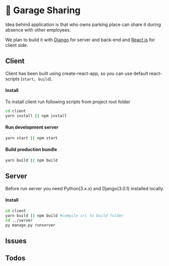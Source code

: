 # :car: Garage Sharing
Idea behind application is that who owns parking place can share it during absence with other employees.

We plan to build it with [Django](https://www.djangoproject.com/) for server and back-end and [React.js](https://reactjs.org/) for client side.

## Client

Client has been built using create-react-app, so you can use default react-scripts (`start, build`).

#### Install

To install client run following scripts from project root folder
```sh
cd client
yarn install || npm install
```
#### Run development server

```sh
yarn start || npm start
```
#### Build production bundle

```sh
yarn build || npm build
```
## Server

Before run server you need Python(3.x.x) and Django(3.0.1) installed locally.

#### Install

```sh
cd client
yarn build || npm build #compile src to build folder
cd ../server
py manage.py runserver
```
## Issues

## Todos